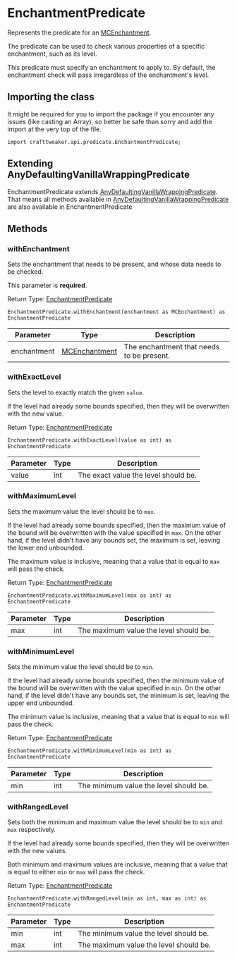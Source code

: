 # EnchantmentPredicate

Represents the predicate for an [MCEnchantment](/vanilla/api/enchantment/MCEnchantment).

 The predicate can be used to check various properties of a specific enchantment, such as its level.

 This predicate must specify an enchantment to apply to. By default, the enchantment check will pass irregardless of
 the enchantment's level.

## Importing the class

It might be required for you to import the package if you encounter any issues (like casting an Array), so better be safe than sorry and add the import at the very top of the file.
```zenscript
import crafttweaker.api.predicate.EnchantmentPredicate;
```


## Extending AnyDefaultingVanillaWrappingPredicate

EnchantmentPredicate extends [AnyDefaultingVanillaWrappingPredicate](/vanilla/api/predicate/AnyDefaultingVanillaWrappingPredicate). That means all methods available in [AnyDefaultingVanillaWrappingPredicate](/vanilla/api/predicate/AnyDefaultingVanillaWrappingPredicate) are also available in EnchantmentPredicate

## Methods

### withEnchantment

Sets the enchantment that needs to be present, and whose data needs to be checked.

 This parameter is <strong>required</strong>.

Return Type: [EnchantmentPredicate](/vanilla/api/predicate/EnchantmentPredicate)

```zenscript
EnchantmentPredicate.withEnchantment(enchantment as MCEnchantment) as EnchantmentPredicate
```

| Parameter | Type | Description |
|-----------|------|-------------|
| enchantment | [MCEnchantment](/vanilla/api/enchantment/MCEnchantment) | The enchantment that needs to be present. |


### withExactLevel

Sets the level to exactly match the given <code>value</code>.

 If the level had already some bounds specified, then they will be overwritten with the new value.

Return Type: [EnchantmentPredicate](/vanilla/api/predicate/EnchantmentPredicate)

```zenscript
EnchantmentPredicate.withExactLevel(value as int) as EnchantmentPredicate
```

| Parameter | Type | Description |
|-----------|------|-------------|
| value | int | The exact value the level should be. |


### withMaximumLevel

Sets the maximum value the level should be to <code>max</code>.

 If the level had already some bounds specified, then the maximum value of the bound will be overwritten with the
 value specified in <code>max</code>. On the other hand, if the level didn't have any bounds set, the maximum is
 set, leaving the lower end unbounded.

 The maximum value is inclusive, meaning that a value that is equal to <code>max</code> will pass the check.

Return Type: [EnchantmentPredicate](/vanilla/api/predicate/EnchantmentPredicate)

```zenscript
EnchantmentPredicate.withMaximumLevel(max as int) as EnchantmentPredicate
```

| Parameter | Type | Description |
|-----------|------|-------------|
| max | int | The maximum value the level should be. |


### withMinimumLevel

Sets the minimum value the level should be to <code>min</code>.

 If the level had already some bounds specified, then the minimum value of the bound will be overwritten with the
 value specified in <code>min</code>. On the other hand, if the level didn't have any bounds set, the minimum is
 set, leaving the upper end unbounded.

 The minimum value is inclusive, meaning that a value that is equal to <code>min</code> will pass the check.

Return Type: [EnchantmentPredicate](/vanilla/api/predicate/EnchantmentPredicate)

```zenscript
EnchantmentPredicate.withMinimumLevel(min as int) as EnchantmentPredicate
```

| Parameter | Type | Description |
|-----------|------|-------------|
| min | int | The minimum value the level should be. |


### withRangedLevel

Sets both the minimum and maximum value the level should be to <code>min</code> and <code>max</code>
 respectively.

 If the level had already some bounds specified, then they will be overwritten with the new values.

 Both minimum and maximum values are inclusive, meaning that a value that is equal to either <code>min</code> or
 <code>max</code> will pass the check.

Return Type: [EnchantmentPredicate](/vanilla/api/predicate/EnchantmentPredicate)

```zenscript
EnchantmentPredicate.withRangedLevel(min as int, max as int) as EnchantmentPredicate
```

| Parameter | Type | Description |
|-----------|------|-------------|
| min | int | The minimum value the level should be. |
| max | int | The maximum value the level should be. |



